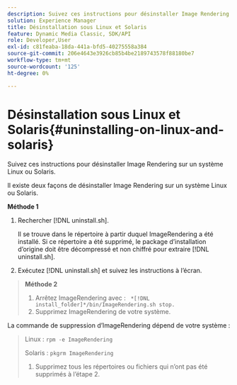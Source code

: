```yaml
---
description: Suivez ces instructions pour désinstaller Image Rendering sur un système Linux ou Solaris.
solution: Experience Manager
title: Désinstallation sous Linux et Solaris
feature: Dynamic Media Classic, SDK/API
role: Developer,User
exl-id: c81feaba-18da-441a-bfd5-40275558a384
source-git-commit: 206e4643e3926cb85b4be2189743578f88180be7
workflow-type: tm+mt
source-wordcount: '125'
ht-degree: 0%

---
```


# Désinstallation sous Linux et Solaris{#uninstalling-on-linux-and-solaris}

Suivez ces instructions pour désinstaller Image Rendering sur un système Linux ou Solaris.

Il existe deux façons de désinstaller Image Rendering sur un système Linux ou Solaris.

**Méthode 1**

1. Rechercher [!DNL uninstall.sh].

   Il se trouve dans le répertoire à partir duquel ImageRendering a été installé. Si ce répertoire a été supprimé, le package d’installation d’origine doit être décompressé et non chiffré pour extraire [!DNL uninstall.sh].
1. Exécutez [!DNL uninstall.sh] et suivez les instructions à l’écran.

>**Méthode 2**
>
>1. Arrêtez ImageRendering avec : ` *[!DNL install_folder]*/bin/ImageRendering.sh stop.`
>1. Supprimez ImageRendering de votre système.

>
>   
La commande de suppression d’ImageRendering dépend de votre système :
>
>   Linux : `rpm -e ImageRendering`
>
>   Solaris : `pkgrm ImageRendering`
>
>1. Supprimez tous les répertoires ou fichiers qui n’ont pas été supprimés à l’étape 2.

>


